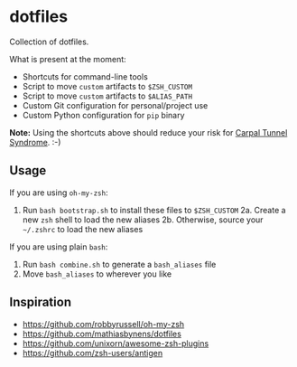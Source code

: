 # dotfiles

Collection of dotfiles.

What is present at the moment:

- Shortcuts for command-line tools
- Script to move `custom` artifacts to `$ZSH_CUSTOM`
- Script to move `custom` artifacts to `$ALIAS_PATH`
- Custom Git configuration for personal/project use
- Custom Python configuration for `pip` binary

**Note:** Using the shortcuts above should reduce your risk for [Carpal Tunnel Syndrome](https://orthoinfo.aaos.org/en/diseases--conditions/carpal-tunnel-syndrome/). :-)

## Usage

If you are using `oh-my-zsh`:

1. Run `bash bootstrap.sh` to install these files to `$ZSH_CUSTOM`
2a. Create a new `zsh` shell to load the new aliases
2b. Otherwise, source your `~/.zshrc` to load the new aliases

If you are using plain `bash`:

1. Run `bash combine.sh` to generate a `bash_aliases` file
2. Move `bash_aliases` to wherever you like

## Inspiration

- https://github.com/robbyrussell/oh-my-zsh
- https://github.com/mathiasbynens/dotfiles
- https://github.com/unixorn/awesome-zsh-plugins
- https://github.com/zsh-users/antigen
